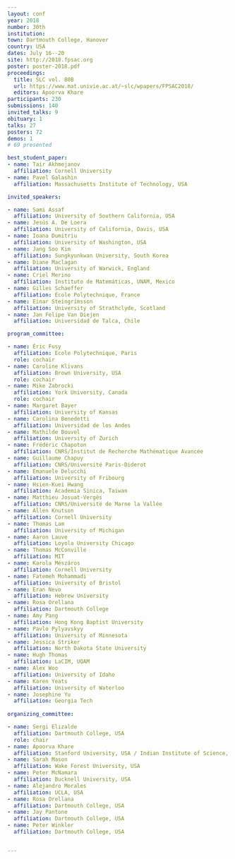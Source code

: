 ```yaml
---
layout: conf
year: 2018
number: 30th
institution:
town: Dartmouth College, Hanover
country: USA
dates: July 16--20
site: http://2018.fpsac.org
poster: poster-2018.pdf
proceedings:
  title: SLC vol. 80B
  url: https://www.mat.univie.ac.at/~slc/wpapers/FPSAC2018/
  editors: Apoorva Khare
participants: 230
submissions: 140
invited_talks: 9
obituary: 1
talks: 27
posters: 72
demos: 1
# 69 presented

best_student_paper:
- name: Tair Akhmejanov
  affiliation: Cornell University
- name: Pavel Galashin
  affiliation: Massachusetts Institute of Technology, USA

invited_speakers:

- name: Sami Assaf
  affiliation: University of Southern California, USA
- name: Jesús A. De Loera
  affiliation: University of California, Davis, USA
- name: Ioana Dumitriu
  affiliation: University of Washington, USA
- name: Jang Soo Kim
  affiliation: Sungkyunkwan University, South Korea
- name: Diane Maclagan
  affiliation: University of Warwick, England
- name: Criel Merino
  affiliation: Instituto de Matemáticas, UNAM, Mexico
- name: Gilles Schaeffer
  affiliation: École Polytechnique, France
- name: Einar Steingrímsson
  affiliation: University of Strathclyde, Scotland
- name: Jan Felipe Van Diejen
  affiliation: Universidad de Talca, Chile

program_committee:

- name: Éric Fusy
  affiliation: Ecole Polytechnique, Paris
  role: cochair
- name: Caroline Klivans
  affiliation: Brown University, USA
  role: cochair
- name: Mike Zabrocki
  affiliation: York University, Canada
  role: cochair
- name: Margaret Bayer
  affiliation: University of Kansas
- name: Carolina Benedetti
  affiliation: Universidad de los Andes
- name: Mathilde Bouvel
  affiliation: University of Zurich
- name: Frédéric Chapoton
  affiliation: CNRS/Institut de Recherche Mathématique Avancée       
- name: Guillaume Chapuy
  affiliation: CNRS/Université Paris-Diderot
- name: Emanuele Delucchi
  affiliation: University of Fribourg
- name: Hsien-Kuei Hwang
  affiliation: Academia Sinica, Taiwan
- name: Matthieu Josuat-Vergès
  affiliation: CNRS/Université de Marne la Vallée  
- name: Allen Knutson
  affiliation: Cornell University
- name: Thomas Lam
  affiliation: University of Michigan
- name: Aaron Lauve
  affiliation: Loyola University Chicago
- name: Thomas McConville
  affiliation: MIT
- name: Karola Mészáros
  affiliation: Cornell University
- name: Fatemeh Mohammadi
  affiliation: University of Bristol
- name: Eran Nevo
  affiliation: Hebrew University 
- name: Rosa Orellana
  affiliation: Dartmouth College
- name: Amy Pang
  affiliation: Hong Kong Baptist University          
- name: Pavlo Pylyavskyy
  affiliation: University of Minnesota
- name: Jessica Striker
  affiliation: North Dakota State University
- name: Hugh Thomas
  affiliation: LaCIM, UQAM
- name: Alex Woo
  affiliation: University of Idaho
- name: Karen Yeats
  affiliation: University of Waterloo
- name: Josephine Yu
  affiliation: Georgia Tech
  
organizing_committee:

- name: Sergi Elizalde
  affiliation: Dartmouth College, USA
  role: chair
- name: Apoorva Khare
  affiliation: Stanford University, USA / Indian Institute of Science, India
- name: Sarah Mason
  affiliation: Wake Forest University, USA
- name: Peter McNamara
  affiliation: Bucknell University, USA
- name: Alejandro Morales
  affiliation: UCLA, USA
- name: Rosa Orellana
  affiliation: Dartmouth College, USA
- name: Jay Pantone
  affiliation: Dartmouth College, USA
- name: Peter Winkler
  affiliation: Dartmouth College, USA


---
```


